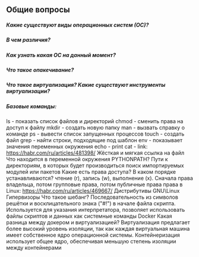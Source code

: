 ## Общие вопросы
##### Какие существуют виды операционных систем (ОС)?
##### В чем различия?
##### Как узнать какая ОС на данный момент?
##### Что такое опакечивание?
##### Что такое виртуализация? Какие существуют инструменты виртуализации?
##### Базовые команды:
ls - показать список файлов и директорий
chmod - сменить права на доступ к файлу
mkdir - создать новую папку
man - вызвать справку о команде
ps - вывести список запущенных процессов
touch - создать файл
grep - найти строки, подходящие под шаблон
env - показывает значения переменных окружения
echo - print
cat - 
link: https://habr.com/ru/articles/481398/
Жёсткая и мягкая ссылка на файл
Что находится в переменной окружения PYTHONPATH?
Пути к директориям, в которых будет производиться поиск импортируемых модулей или пакетов
Какие есть права доступа? В каком порядке устанавливаются?
чтение (r), запись (w), выполнение (x). Сначала права владельца, потом групповые права, потом публичные права
права в Linux: https://habr.com/ru/articles/469667/
Дистрибутивы GNU\Linux
Гипервизоры
Что такое шебанг?
Последовательность из символов решётки и восклицательного знака ("#!") в начале файла скрипта. Используется для указания интерпретатора, позволяет использовать файлы скриптов и данных как системные команды
Docker
Какая разница между докером и виртуализацией?
Виртуализация предлагает более высокий уровень изоляции, так как каждая виртуальная машина имеет собственное ядро операционной системы.
Контейнеризация использует общее ядро, обеспечивая меньшую степень изоляции между контейнерами